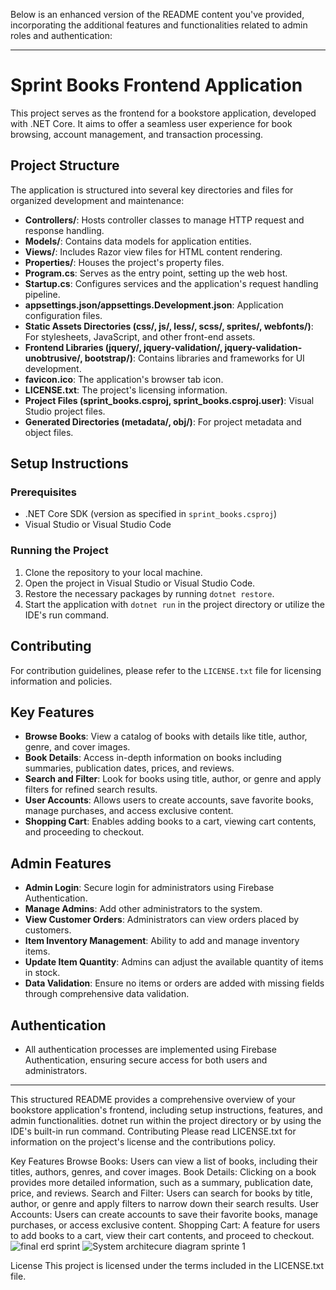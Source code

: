 Below is an enhanced version of the README content you've provided, incorporating the additional features and functionalities related to admin roles and authentication:

---

# Sprint Books Frontend Application

This project serves as the frontend for a bookstore application, developed with .NET Core. It aims to offer a seamless user experience for book browsing, account management, and transaction processing.

## Project Structure

The application is structured into several key directories and files for organized development and maintenance:

- **Controllers/**: Hosts controller classes to manage HTTP request and response handling.
- **Models/**: Contains data models for application entities.
- **Views/**: Includes Razor view files for HTML content rendering.
- **Properties/**: Houses the project's property files.
- **Program.cs**: Serves as the entry point, setting up the web host.
- **Startup.cs**: Configures services and the application's request handling pipeline.
- **appsettings.json/appsettings.Development.json**: Application configuration files.
- **Static Assets Directories (css/, js/, less/, scss/, sprites/, webfonts/)**: For stylesheets, JavaScript, and other front-end assets.
- **Frontend Libraries (jquery/, jquery-validation/, jquery-validation-unobtrusive/, bootstrap/)**: Contains libraries and frameworks for UI development.
- **favicon.ico**: The application's browser tab icon.
- **LICENSE.txt**: The project's licensing information.
- **Project Files (sprint_books.csproj, sprint_books.csproj.user)**: Visual Studio project files.
- **Generated Directories (metadata/, obj/)**: For project metadata and object files.

## Setup Instructions

### Prerequisites

- .NET Core SDK (version as specified in `sprint_books.csproj`)
- Visual Studio or Visual Studio Code

### Running the Project

1. Clone the repository to your local machine.
2. Open the project in Visual Studio or Visual Studio Code.
3. Restore the necessary packages by running `dotnet restore`.
4. Start the application with `dotnet run` in the project directory or utilize the IDE's run command.

## Contributing

For contribution guidelines, please refer to the `LICENSE.txt` file for licensing information and policies.

## Key Features

- **Browse Books**: View a catalog of books with details like title, author, genre, and cover images.
- **Book Details**: Access in-depth information on books including summaries, publication dates, prices, and reviews.
- **Search and Filter**: Look for books using title, author, or genre and apply filters for refined search results.
- **User Accounts**: Allows users to create accounts, save favorite books, manage purchases, and access exclusive content.
- **Shopping Cart**: Enables adding books to a cart, viewing cart contents, and proceeding to checkout.

## Admin Features

- **Admin Login**: Secure login for administrators using Firebase Authentication.
- **Manage Admins**: Add other administrators to the system.
- **View Customer Orders**: Administrators can view orders placed by customers.
- **Item Inventory Management**: Ability to add and manage inventory items.
- **Update Item Quantity**: Admins can adjust the available quantity of items in stock.
- **Data Validation**: Ensure no items or orders are added with missing fields through comprehensive data validation.

## Authentication

- All authentication processes are implemented using Firebase Authentication, ensuring secure access for both users and administrators.

---

This structured README provides a comprehensive overview of your bookstore application's frontend, including setup instructions, features, and admin functionalities. dotnet run within the project directory or by using the IDE's built-in run command.
Contributing
Please read LICENSE.txt for information on the project's license and the contributions policy.

Key Features
Browse Books: Users can view a list of books, including their titles, authors, genres, and cover images.
Book Details: Clicking on a book provides more detailed information, such as a summary, publication date, price, and reviews.
Search and Filter: Users can search for books by title, author, or genre and apply filters to narrow down their search results.
User Accounts: Users can create accounts to save their favorite books, manage purchases, or access exclusive content.
Shopping Cart: A feature for users to add books to a cart, view their cart contents, and proceed to checkout.![final erd sprint](https://github.com/PROG7311-VCDN-2024/bookstore-frontend-katrel/assets/103831256/5cfc0d61-85c0-4a34-a28e-347a2ba986f0)
![System architecure diagram sprinte 1](https://github.com/PROG7311-VCDN-2024/bookstore-frontend-katrel/assets/103831256/195ba692-88cf-49a5-b79b-668fbacba023)


License
This project is licensed under the terms included in the LICENSE.txt file.
